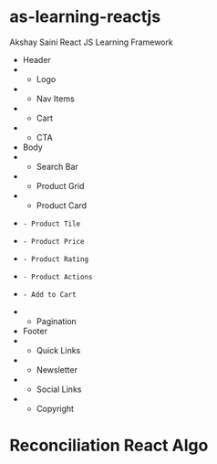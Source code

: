 # as-learning-reactjs

Akshay Saini React JS Learning Framework

- Header
- - Logo
- - Nav Items
- - Cart
- - CTA
- Body
- - Search Bar
- - Product Grid
- - Product Card
-     - Product Tile
-     - Product Price
-     - Product Rating
-     - Product Actions
-     - Add to Cart
- - Pagination
- Footer
- - Quick Links
- - Newsletter
- - Social Links
- - Copyright

# Reconciliation React Algo
